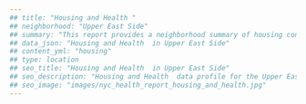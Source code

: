 ```yaml
---
## title: "Housing and Health "
## neighborhood: "Upper East Side"
## summary: "This report provides a neighborhood summary of housing conditions and related health outcomes. It also describes population characteristics that can increase vulnerability to housing hazards."
## data_json: "Housing and Health  in Upper East Side"
## content_yml: "housing"
## type: location
## seo_title: "Housing and Health  in Upper East Side"
## seo_description: "Housing and Health  data profile for the Upper East Side neighborhood of NYC."
## seo_image: "images/nyc_health_report_housing_and_health.jpg"
---
```

